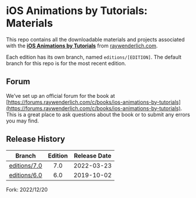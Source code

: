 # iOS Animations by Tutorials: Materials

This repo contains all the downloadable materials and projects associated with the **[iOS Animations by Tutorials](https://www.raywenderlich.com/books/ios-animations-by-tutorials)** from [raywenderlich.com](https://www.raywenderlich.com).

Each edition has its own branch, named `editions/[EDITION]`. The default branch for this repo is for the most recent edition.

## Forum

We’ve set up an official forum for the book at [https://forums.raywenderlich.com/c/books/ios-animations-by-tutorials](https://forums.raywenderlich.com/c/books/ios-animations-by-tutorials). This is a great place to ask questions about the book or to submit any errors you may find.

## Release History

| Branch                                                                           | Edition | Release Date |
| -------------------------------------------------------------------------------- |:-------:|:------------:|
| [editions/7.0](https://github.com/raywenderlich/iat-materials/tree/editions/7.0) | 7.0     | 2022-03-23   |
| [editions/6.0](https://github.com/raywenderlich/iat-materials/tree/editions/6.0) | 6.0     | 2019-10-02   |

Fork: 2022/12/20
